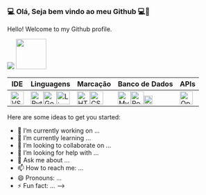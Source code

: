### :computer: Olá, Seja bem vindo ao meu Github :computer:👋
 Hello! Welcome to my Github profile.


<p dir="auto"><a href="https://www.linkedin.com/in/nayumteixeira/" rel="nofollow"><img src="https://camo.githubusercontent.com/591c02e8ff595d43e0b35b1b29aed639a7154b959cd8f8c854b9e176d885b094/68747470733a2f2f696d672e736869656c64732e696f2f62616467652f4c696e6b6564496e2d3030373742353f7374796c653d666f722d7468652d6261646765266c6f676f3d6c696e6b6564696e266c6f676f436f6c6f723d7768697465" data-canonical-src="https://img.shields.io/badge/LinkedIn-0077B5?style=for-the-badge&amp;logo=linkedin&amp;logoColor=white" style="max-width: 100%;"></a> 
<a href="https://web.dio.me/users/nayum" rel="nofollow"><img src="https://camo.githubusercontent.com/f0425c42ee808e3915a521906e31ae6bf658edcc61ee90e71843cc06d144eae2/68747470733a2f2f6865726d65732e6469676974616c696e6e6f766174696f6e2e6f6e652f6173736574732f64696f6d652f6c6f676f2d66756c6c2e737667" width="70" data-canonical-src="https://hermes.digitalinnovation.one/assets/diome/logo-full.svg" style="max-width: 100%;"></a>


<table>
<thead>
<tr>
<th>IDE</th>
<th>Linguagens</th>
<th>Marcação</th>
<th>Banco de Dados</th>
<th>APIs</th>
</tr>
</thead>
<tbody>
<tr>
<td><a href="https://code.visualstudio.com" rel="nofollow"><img src="https://cdn.jsdelivr.net/gh/devicons/devicon@latest/icons/go/go-original-wordmark.svg" width="30" title="VS Code" style="max-width: 100%;"></a></td>
<td><a href="https://www.python.org" rel="nofollow"><img src="https://cdn.jsdelivr.net/gh/devicons/devicon@latest/icons/python/python-original.svg" width="30" title="Python" style="max-width: 100%;"></a><a href="https://go.dev/" rel="nofollow"><img src="https://cdn.jsdelivr.net/gh/devicons/devicon@latest/icons/go/go-original-wordmark.svg" width="30" title="Go" style="max-width: 100%;"></a><a href="https://www.linux.org/" rel="nofollow"><img src="https://cdn.jsdelivr.net/gh/devicons/devicon@latest/icons/linux/linux-original.svg" width="30" title="Linux" style="max-width: 100%;"></a></td>
<td><a href="https://html.com" rel="nofollow"><img src="https://cdn.jsdelivr.net/gh/devicons/devicon@latest/icons/go/go-original-wordmark.svg" width="30" title="HTML" style="max-width: 100%;"></a><a href="https://www.css3.com" rel="nofollow"><img src="https://cdn.jsdelivr.net/gh/devicons/devicon@latest/icons/css3/css3-original.svg" width="30" title="CSS" style="max-width: 100%;"></a></td>
<td><a href="https://www.mysql.com/" rel="nofollow"><img src="https://cdn.jsdelivr.net/gh/devicons/devicon@latest/icons/trêsdsmax/trêsdsmax-original.svg" width="30" title="MySQL" style="max-width: 100%;"></a><a href="https://www.postgresql.org/" rel="nofollow"><img src="https://cdn.jsdelivr.net/gh/devicons/devicon@latest/icons/postgresql/postgresql-original.svg" width="30" title="PostgreSQL" style="max-width: 100%;"></a><a href="https://firebase.google.com/products/firestore?hl=pt-br" rel="nofollow"><img src="/ArielRiello/ArielRiello/raw/main/img\firestore.png" width="20" title="FireStore" style="max-width: 100%;"></a></td>
<td><a href="https://openai.com/blog/openai-api" rel="nofollow"><img src="https://logowik.com/content/uploads/images/openai5002.jpg" width="30" title="OpenAI" style="max-width: 100%;"></a></td>
</tr>
</tbody>
</table>
<table>

Here are some ideas to get you started:

- 🔭 I’m currently working on ...
- 🌱 I’m currently learning ...
- 👯 I’m looking to collaborate on ...
- 🤔 I’m looking for help with ...
- 💬 Ask me about ...
- 📫 How to reach me: ...
- 😄 Pronouns: ...
- ⚡ Fun fact: ...
-->
